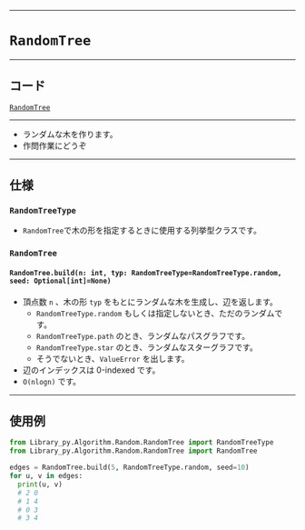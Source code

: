 _____

# `RandomTree`

_____

## コード

[`RandomTree`](https://github.com/titan-23/Library_py/blob/main/Algorithm/Random/RandomTree.py)
<!-- code=https://github.com/titan-23/Library_py/blob/main/Algorithm\Random\RandomTree.py -->

_____

- ランダムな木を作ります。
- 作問作業にどうぞ

_____

## 仕様

### `RandomTreeType`
- `RandomTree`で木の形を指定するときに使用する列挙型クラスです。

### `RandomTree`

#### `RandomTree.build(n: int, typ: RandomTreeType=RandomTreeType.random, seed: Optional[int]=None)`
- 頂点数 `n` 、木の形 `typ` をもとにランダムな木を生成し、辺を返します。
  - `RandomTreeType.random` もしくは指定しないとき、ただのランダムです。
  - `RandomTreeType.path` のとき、ランダムなパスグラフです。
  - `RandomTreeType.star` のとき、ランダムなスターグラフです。
  - そうでないとき、`ValueError` を出します。
- 辺のインデックスは 0-indexed です。
- `O(nlogn)` です。

_____

## 使用例

```python
from Library_py.Algorithm.Random.RandomTree import RandomTreeType
from Library_py.Algorithm.Random.RandomTree import RandomTree

edges = RandomTree.build(5, RandomTreeType.random, seed=10)
for u, v in edges:
  print(u, v)
  # 2 0
  # 1 4
  # 0 3
  # 3 4
```
